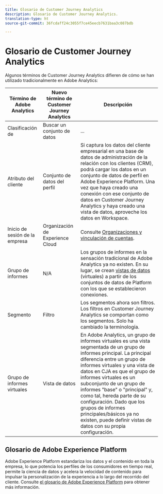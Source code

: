 ```yaml
---
title: Glosario de Customer Journey Analytics
description: Glosario de Customer Journey Analytics.
translation-type: ht
source-git-commit: 36fcdaff24c3055f7ce45eecb7631baa3c087bdb

---
```



# Glosario de Customer Journey Analytics

Algunos términos de Customer Journey Analytics difieren de cómo se han utilizado tradicionalmente en Adobe Analytics:

| Término de Adobe Analytics | Nuevo término de Customer Journey Analytics | Descripción |
|---|---|---|
| Clasificación de | Buscar un conjunto de datos | ... |
| Atributo del cliente | Conjunto de datos del perfil | Si captura los datos del cliente empresarial en una base de datos de administración de la relación con los clientes (CRM), podrá cargar los datos en un conjunto de datos de perfil en Adobe Experience Platform. Una vez que haya creado una conexión con ese conjunto de datos en Customer Journey Analytics y haya creado una vista de datos, aproveche los datos en Workspace. |
| Inicio de sesión de la empresa | Organización de Experience Cloud | Consulte [Organizaciones y vinculación de cuentas](https://docs.adobe.com/content/help/en/core-services/interface/manage-users-and-products/organizations.html#topic_C31CB834F109465A82ED57FF0563B3F1). |
| Grupo de informes | N/A | Los grupos de informes en la sensación tradicional de Adobe Analytics ya no existen. En su lugar, se crean [vistas de datos](/help/data-views/create-dataview.md) (virtuales) a partir de los conjuntos de datos de Platform con los que se establecieron conexiones. |
| Segmento | Filtro | Los segmentos ahora son filtros. Los filtros en Customer Journey Analytics se comportan como los segmentos. Solo ha cambiado la terminología. |
| Grupo de informes virtuales | Vista de datos | En Adobe Analytics, un grupo de informes virtuales es una vista segmentada de un grupo de informes principal. La principal diferencia entre un grupo de informes virtuales y una vista de datos en CJA es que el grupo de informes virtuales es un subconjunto de un grupo de informes &quot;base&quot; o &quot;principal&quot; y, como tal, hereda parte de su configuración. Dado que los grupos de informes principales/básicos ya no existen, puede definir vistas de datos con su propia configuración. |

## Glosario de Adobe Experience Platform

Adobe Experience Platform estandariza los datos y el contenido en toda la empresa, lo que potencia los perfiles de los consumidores en tiempo real, permite la ciencia de datos y acelera la velocidad de contenido para impulsar la personalización de la experiencia a lo largo del recorrido del cliente.
Consulte [el glosario de Adobe Experience Platform](https://docs.adobe.com/content/help/es-ES/experience-platform/landing/glossary.translate.html) para obtener más información.
